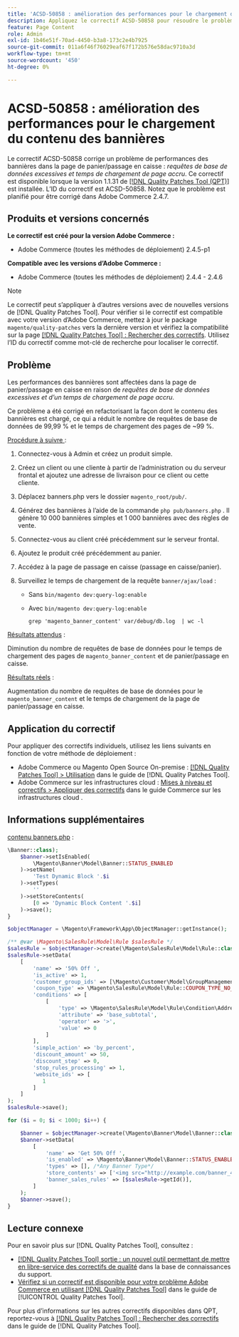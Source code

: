 ```yaml
---
title: 'ACSD-50858 : amélioration des performances pour le chargement du contenu des bannières'
description: Appliquez le correctif ACSD-50858 pour résoudre le problème d’Adobe Commerce en raison duquel les performances des bannières sont affectées dans le panier ou la page de passage en caisse en raison de requêtes de base de données excessives et d’un temps de chargement de page accru.
feature: Page Content
role: Admin
exl-id: 1b46e51f-70ad-4450-b3a8-173c2e4b7925
source-git-commit: 011a6f46f76029eaf67f172b576e58dac9710a3d
workflow-type: tm+mt
source-wordcount: '450'
ht-degree: 0%

---
```


# ACSD-50858 : amélioration des performances pour le chargement du contenu des bannières

Le correctif ACSD-50858 corrige un problème de performances des bannières dans la page de panier/passage en caisse : *requêtes de base de données excessives et temps de chargement de page accru*. Ce correctif est disponible lorsque la version 1.1.31 de [[!DNL Quality Patches Tool (QPT)]](https://experienceleague.adobe.com/en/docs/commerce-operations/tools/quality-patches-tool/quality-patches-tool-to-self-serve-quality-patches) est installée. L’ID du correctif est ACSD-50858. Notez que le problème est planifié pour être corrigé dans Adobe Commerce 2.4.7.

## Produits et versions concernés

**Le correctif est créé pour la version Adobe Commerce :**

* Adobe Commerce (toutes les méthodes de déploiement) 2.4.5-p1

**Compatible avec les versions d’Adobe Commerce :**

* Adobe Commerce (toutes les méthodes de déploiement) 2.4.4 - 2.4.6

>[!NOTE]
>
>Le correctif peut s’appliquer à d’autres versions avec de nouvelles versions de [!DNL Quality Patches Tool]. Pour vérifier si le correctif est compatible avec votre version d’Adobe Commerce, mettez à jour le package `magento/quality-patches` vers la dernière version et vérifiez la compatibilité sur la page [[!DNL Quality Patches Tool] : Rechercher des correctifs](https://experienceleague.adobe.com/tools/commerce-quality-patches/index.html). Utilisez l’ID du correctif comme mot-clé de recherche pour localiser le correctif.

## Problème

Les performances des bannières sont affectées dans la page de panier/passage en caisse en raison de *requêtes de base de données excessives et d’un temps de chargement de page accru*.

Ce problème a été corrigé en refactorisant la façon dont le contenu des bannières est chargé, ce qui a réduit le nombre de requêtes de base de données de 99,99 % et le temps de chargement des pages de ~99 %.

<u>Procédure à suivre </u> :

1. Connectez-vous à Admin et créez un produit simple.
1. Créez un client ou une cliente à partir de l’administration ou du serveur frontal et ajoutez une adresse de livraison pour ce client ou cette cliente.
1. Déplacez banners.php vers le dossier `magento_root/pub/`.
1. Générez des bannières à l’aide de la commande `php pub/banners.php` . Il génère 10 000 bannières simples et 1 000 bannières avec des règles de vente.
1. Connectez-vous au client créé précédemment sur le serveur frontal.
1. Ajoutez le produit créé précédemment au panier.
1. Accédez à la page de passage en caisse (passage en caisse/panier).
1. Surveillez le temps de chargement de la requête `banner/ajax/load` :

   * Sans `bin/magento dev:query-log:enable`
   * Avec `bin/magento dev:query-log:enable`

     ```
     grep 'magento_banner_content' var/debug/db.log  | wc -l
     ```

<u>Résultats attendus</u> :

Diminution du nombre de requêtes de base de données pour le temps de chargement des pages de `magento_banner_content` et de panier/passage en caisse.

<u>Résultats réels</u> :

Augmentation du nombre de requêtes de base de données pour le `magento_banner_content` et le temps de chargement de la page de panier/passage en caisse.

## Application du correctif

Pour appliquer des correctifs individuels, utilisez les liens suivants en fonction de votre méthode de déploiement :

* Adobe Commerce ou Magento Open Source On-premise : [[!DNL Quality Patches Tool] > Utilisation](/help/tools/quality-patches-tool/usage.md) dans le guide de [!DNL Quality Patches Tool].
* Adobe Commerce sur les infrastructures cloud : [Mises à niveau et correctifs > Appliquer des correctifs](https://experienceleague.adobe.com/docs/commerce-cloud-service/user-guide/develop/upgrade/apply-patches.html) dans le guide Commerce sur les infrastructures cloud .

## Informations supplémentaires

<u>contenu banners.php</u> :

```php
\Banner::class);
    $banner->setIsEnabled(
        \Magento\Banner\Model\Banner::STATUS_ENABLED
    )->setName(
        'Test Dynamic Block '.$i
    )->setTypes(
        ''
    )->setStoreContents(
        [0 => 'Dynamic Block Content '.$i]
    )->save();
}

$objectManager = \Magento\Framework\App\ObjectManager::getInstance();

/** @var \Magento\SalesRule\Model\Rule $salesRule */
$salesRule = $objectManager->create(\Magento\SalesRule\Model\Rule::class);
$salesRule->setData(
    [
        'name' => '50% Off ',
        'is_active' => 1,
        'customer_group_ids' => [\Magento\Customer\Model\GroupManagement::NOT_LOGGED_IN_ID],
        'coupon_type' => \Magento\SalesRule\Model\Rule::COUPON_TYPE_NO_COUPON,
        'conditions' => [
            [
                'type' => \Magento\SalesRule\Model\Rule\Condition\Address::class,
                'attribute' => 'base_subtotal',
                'operator' => '>',
                'value' => 0
            ]
        ],
        'simple_action' => 'by_percent',
        'discount_amount' => 50,
        'discount_step' => 0,
        'stop_rules_processing' => 1,
        'website_ids' => [
           1
        ]
    ]
);
$salesRule->save();

for ($i = 0; $i < 1000; $i++) {

    $banner = $objectManager->create(\Magento\Banner\Model\Banner::class);
    $banner->setData(
        [
            'name' => 'Get 50% Off ',
            'is_enabled' => \Magento\Banner\Model\Banner::STATUS_ENABLED,
            'types' => [], /*Any Banner Type*/
            'store_contents' => ['<img src="http://example.com/banner_40_percent_off.png" />'],
            'banner_sales_rules' => [$salesRule->getId()],
        ]
    );
    $banner->save();
}
```

## Lecture connexe

Pour en savoir plus sur [!DNL Quality Patches Tool], consultez :

* [[!DNL Quality Patches Tool] sortie : un nouvel outil permettant de mettre en libre-service des correctifs de qualité](https://experienceleague.adobe.com/en/docs/commerce-operations/tools/quality-patches-tool/quality-patches-tool-to-self-serve-quality-patches) dans la base de connaissances du support.
* [Vérifiez si un correctif est disponible pour votre problème Adobe Commerce en utilisant [!DNL Quality Patches Tool]](/help/tools/quality-patches-tool/patches-available-in-qpt/check-patch-for-magento-issue-with-magento-quality-patches.md) dans le guide de [!UICONTROL Quality Patches Tool].


Pour plus d’informations sur les autres correctifs disponibles dans QPT, reportez-vous à [[!DNL Quality Patches Tool] : Rechercher des correctifs](https://experienceleague.adobe.com/tools/commerce-quality-patches/index.html) dans le guide de [!DNL Quality Patches Tool].
